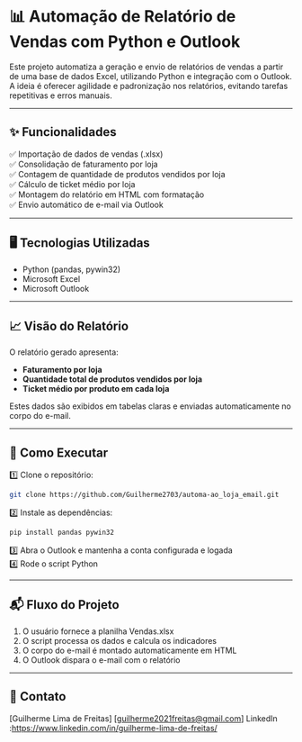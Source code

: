 # 📊 Automação de Relatório de Vendas com Python e Outlook

Este projeto automatiza a geração e envio de relatórios de vendas a partir de uma base de dados Excel, utilizando Python e integração com o Outlook. A ideia é oferecer agilidade e padronização nos relatórios, evitando tarefas repetitivas e erros manuais.

---

## ✨ Funcionalidades

✅ Importação de dados de vendas (.xlsx)  
✅ Consolidação de faturamento por loja  
✅ Contagem de quantidade de produtos vendidos por loja  
✅ Cálculo de ticket médio por loja  
✅ Montagem do relatório em HTML com formatação  
✅ Envio automático de e-mail via Outlook  

---

## 🖥️ Tecnologias Utilizadas

- Python (pandas, pywin32)
- Microsoft Excel
- Microsoft Outlook

---

## 📈 Visão do Relatório

O relatório gerado apresenta:  

- **Faturamento por loja**  
- **Quantidade total de produtos vendidos por loja**  
- **Ticket médio por produto em cada loja**  

Estes dados são exibidos em tabelas claras e enviadas automaticamente no corpo do e-mail.

---

## 🚀 Como Executar

1️⃣ Clone o repositório:  

```bash
git clone https://github.com/Guilherme2703/automa-ao_loja_email.git
```
2️⃣ Instale as dependências:

```bash
pip install pandas pywin32
```

3️⃣ Abra o Outlook e mantenha a conta configurada e logada <br>
4️⃣ Rode o script Python

---

## 📬 Fluxo do Projeto

1. O usuário fornece a planilha Vendas.xlsx
2. O script processa os dados e calcula os indicadores
3. O corpo do e-mail é montado automaticamente em HTML
4. O Outlook dispara o e-mail com o relatório

---

## 📌 Contato
[Guilherme Lima de Freitas]
[guilherme2021freitas@gmail.com]
LinkedIn :https://www.linkedin.com/in/guilherme-lima-de-freitas/


